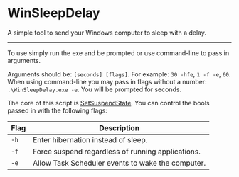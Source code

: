 # WinSleepDelay
A simple tool to send your Windows computer to sleep with a delay.

---

To use simply run the exe and be prompted or use command-line to pass in arguments.

Arguments should be: `[seconds] [flags]`. For example: `30 -hfe`, `1 -f -e`, `60`.\
When using command-line you may pass in flags without a number: `.\WinSleepDelay.exe -e`. You will be prompted for seconds.

The core of this script is 
[SetSuspendState](https://docs.microsoft.com/en-us/windows/win32/api/powrprof/nf-powrprof-setsuspendstate, "Don't believe it's lies about force not working").
You can control the bools passed in with the following flags:

Flag | Description
---- | -----------
`-h` | Enter hibernation instead of sleep.
`-f` | Force suspend regardless of running applications.
`-e` | Allow Task Scheduler events to wake the computer.
